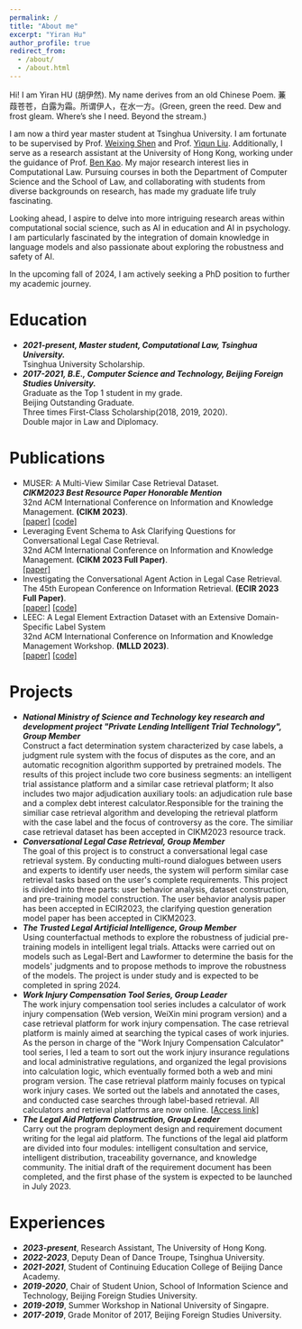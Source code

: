 ```yaml
---
permalink: /
title: "About me"
excerpt: "Yiran Hu"
author_profile: true
redirect_from: 
  - /about/
  - /about.html
---
```

Hi! I am Yiran HU (胡伊然). My name derives from an old Chinese Poem. 蒹葭苍苍，白露为霜。所谓伊人，在水一方。(Green, green the reed. Dew and frost gleam. Where’s she I need. Beyond the stream.)

I am now a third year master student at Tsinghua University.  I am fortunate to be supervised by Prof. [Weixing Shen](https://www.law.tsinghua.edu.cn/en/info/1056/1233.htm) and Prof. [Yiqun Liu](http://www.thuir.cn/group/~YQLiu/). Additionally, I serve as a research assistant at the University of Hong Kong, working under the guidance of Prof. [Ben Kao](https://www.cs.hku.hk/index.php/people/academic-staff/kao). My major research interest lies in Computational Law. Pursuing courses in both the Department of Computer Science and the School of Law, and collaborating with students from diverse backgrounds on research, has made my graduate life truly fascinating.

Looking ahead, I aspire to delve into more intriguing research areas within computational social science, such as AI in education and AI in psychology. I am particularly fascinated by the integration of domain knowledge in language models and also passionate about exploring the robustness and safety of AI.

In the upcoming fall of 2024, I am actively seeking a PhD position to further my academic journey.

Education
======

* ***2021-present, Master student, Computational Law, Tsinghua University.***\
  Tsinghua University Scholarship.
* ***2017-2021, B.E., Computer Science and Technology, Beijing Foreign Studies University.*** \
  Graduate as the Top 1 student in my grade. \
  Beijing Outstanding Graduate.\
  Three times First-Class Scholarship(2018, 2019, 2020).\
  Double major in Law and Diplomacy.

Publications
======
* MUSER: A Multi-View Similar Case Retrieval Dataset. \
***CIKM2023 Best Resource Paper Honorable Mention***\
32nd ACM International Conference on Information and Knowledge Management.
**(CIKM 2023)**.\
  [[paper]](https://github.com/THUYRan/THUYRan.github.io/blob/master/publications/MUSER.pdf)
  [[code]](https://github.com/THUlawtech/MUSER)
* Leveraging Event Schema to Ask Clarifying Questions for Conversational Legal Case Retrieval. \
32nd ACM International Conference on Information and Knowledge Management.
**(CIKM 2023 Full Paper)**.\
  [[paper]](https://github.com/THUYRan/THUYRan.github.io/blob/master/publications/LeClari.pdf)
* Investigating the Conversational Agent Action in Legal Case Retrieval. \
The 45th European Conference on Information Retrieval.
**(ECIR 2023 Full Paper)**.\
  [[paper]](https://github.com/THUYRan/THUYRan.github.io/blob/master/publications/Investigating.pdf) [[code]](https://github.com/BulouLiu/Conversational-vs-Traditional-Legal-Case-Retrieval)
* LEEC: A Legal Element Extraction Dataset with an Extensive Domain-Specific Label System \
32nd ACM International Conference on Information and Knowledge Management Workshop.
**(MLLD 2023)**. \
[[paper]](https://github.com/THUYRan/THUYRan.github.io/blob/master/publications/LEEC.pdf)
[[code]](https://github.com/THUlawtech/LEEC)

Projects
======
* ***National Ministry of Science and Technology key research and development project "Private Lending Intelligent Trial Technology", Group Member*** \
  Construct a fact determination system characterized by case labels, a judgment rule system with the focus of disputes as the core, and an automatic recognition algorithm supported by pretrained models. The results of this project include two core business segments: an intelligent trial assistance platform and a similar case retrieval platform; It also includes two major adjudication auxiliary tools: an adjudication rule base and a complex debt interest calculator.Responsible for the training the similiar case retrieval algorithm and developing the retrieval platform with the case label and the focus of controversy as the core. The similiar case retrieval dataset has been accepted in CIKM2023 resource track.
* ***Conversational Legal Case Retrieval, Group Member*** \
  The goal of this project is to construct a conversational legal case retrieval system. By conducting multi-round dialogues between users and experts to identify user needs, the system will perform similar case retrieval tasks based on the user's complete requirements. This project is divided into three parts: user behavior analysis, dataset construction, and pre-training model construction. The user behavior analysis paper has been accepted in ECIR2023, the clarifying question generation model paper has been accepted in CIKM2023.
* ***The Trusted Legal Artificial Intelligence, Group Member*** \
  Using counterfactual methods to explore the robustness of judicial pre-training models in intelligent legal trials. Attacks were carried out on models such as Legal-Bert and Lawformer to determine the basis for the models' judgments and to propose methods to improve the robustness of the models. The project is under study and is expected to be completed in spring 2024.
* ***Work Injury Compensation Tool Series, Group Leader*** \
  The work injury compensation tool series includes a calculator of work injury compensation (Web version, WeiXin mini program version) and a case retrieval platform for work injury compensation. The case retrieval platform is mainly aimed at searching the typical cases of work injuries. As the person in charge of the "Work Injury Compensation Calculator" tool series, I led a team to sort out the work injury insurance regulations and local administrative regulations, and organized the legal provisions into calculation logic, which eventually formed both a web and mini program version. The case retrieval platform mainly focuses on typical work injury cases. We sorted out the labels and annotated the cases, and conducted case searches through label-based retrieval. All calculators and retrieval platforms are now online. [[Access link]](thulawtech.com)
* ***The Legal Aid Platform Construction, Group Leader*** \
  Carry out the program deployment design and requirement document writing for the legal aid platform. The functions of the legal aid platform are divided into four modules: intelligent consultation and service, intelligent distribution, traceability governance, and knowledge community. The initial draft of the requirement document has been completed, and the first phase of the system is expected to be launched in July 2023.


Experiences
======

* ***2023-present***, Research Assistant, The University of Hong Kong.
* ***2022-2023***, Deputy Dean of Dance Troupe, Tsinghua University.
* ***2021-2021***, Student of Continuing Education College of Beijing Dance Academy.
* ***2019-2020***, Chair of Student Union, School of Information Science and Technology, Beijing Foreign Studies University.
* ***2019-2019***, Summer Workshop in National University of Singapre.
* ***2017-2019***, Grade Monitor of 2017, Beijing Foreign Studies University. 
